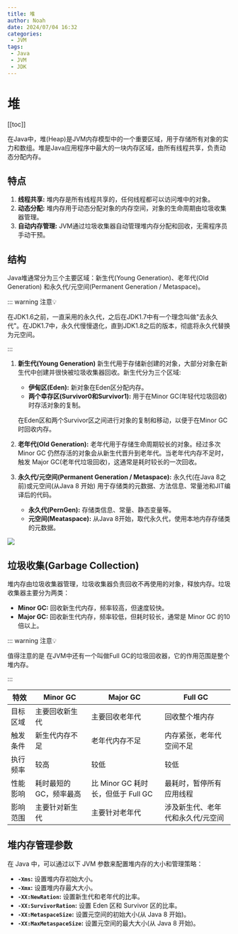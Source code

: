 ```yaml
---
title: 堆
author: Noah
date: 2024/07/04 16:32
categories: 
 - JVM
tags:
 - Java
 - JVM
 - JDK
---
```


# 堆

[[toc]]

在Java中，堆(Heap)是JVM内存模型中的一个重要区域，用于存储所有对象的实力和数组。堆是Java应用程序中最大的一块内存区域，由所有线程共享，负责动态分配内存。

## 特点

1. **线程共享:** 堆内存是所有线程共享的，任何线程都可以访问堆中的对象。
2. **动态分配:** 堆内存用于动态分配对象的内存空间，对象的生命周期由垃圾收集器管理。
3. **自动内存管理:** JVM通过垃圾收集器自动管理堆内存分配和回收，无需程序员手动干预。

## 结构

Java堆通常分为三个主要区域：新生代(Young Generation)、老年代(Old Generation) 和永久代/元空间(Permanent Generation / Metaspace)。

::: warning 注意💡

在JDK1.6之前，一直采用的永久代，之后在JDK1.7中有一个理念叫做"去永久代"。在JDK1.7中，永久代慢慢退化，直到JDK1.8之后的版本，彻底将永久代替换为元空间。

:::

1. **新生代(Young Generation)**
   新生代用于存储新创建的对象，大部分对象在新生代中创建并很快被垃圾收集器回收。新生代分为三个区域:

   - **伊甸区(Eden):** 新对象在Eden区分配内存。
   - **两个幸存区(Survivor0和Survivor1):** 用于在Minor GC(年轻代垃圾回收)时存活对象的复制。

   在Eden区和两个Survivor区之间进行对象的复制和移动，以便于在Minor GC时回收内存。

2. **老年代(Old Generation):**
   老年代用于存储生命周期较长的对象。经过多次Minor GC 仍然存活的对象会从新生代晋升到老年代。当老年代内存不足时，触发 Major GC(老年代垃圾回收)，这通常是耗时较长的一次回收。

3. **永久代/元空间(Permanent Generation / Metaspace):** 
   永久代(在Java 8之前)或元空间(从Java 8 开始) 用于存储类的元数据、方法信息、常量池和JIT编译后的代码。

   - **永久代(PernGen):** 存储类信息、常量、静态变量等。
   - **元空间(Meataspace):** 从Java 8开始，取代永久代，使用本地内存存储类的元数据。

![](https://raw.githubusercontent.com/Noah2Y/img/main/blog/20240704182701.jpg)

## 垃圾收集(Garbage Collection)

堆内存由垃圾收集器管理，垃圾收集器负责回收不再使用的对象，释放内存。垃圾收集器主要分为两类：

- **Minor GC:** 回收新生代内存，频率较高，但速度较快。
- **Major GC:** 回收新生代内存，频率较低，但耗时较长，通常是 Minor GC 的10倍以上。

::: warning 注意💡

值得注意的是 在JVM中还有一个叫做Full GC的垃圾回收器，它的作用范围是整个堆内存。

:::

| 特效     | Minor GC               | Major GC                           | Full GC                           |
| -------- | ---------------------- | ---------------------------------- | --------------------------------- |
| 目标区域 | 主要回收新生代         | 主要回收老年代                     | 回收整个堆内存                    |
| 触发条件 | 新生代内存不足         | 老年代内存不足                     | 内存紧张，老年代空间不足          |
| 执行频率 | 较高                   | 较低                               | 较低                              |
| 性能影响 | 耗时最短的GC，频率最高 | 比 Minor GC 耗时长，但低于 Full GC | 最耗时，暂停所有应用线程          |
| 影响范围 | 主要针对新生代         | 主要针对老年代                     | 涉及新生代、老年代和永久代/元空间 |

## 堆内存管理参数

在 Java 中，可以通过以下 JVM 参数来配置堆内存的大小和管理策略：

- **`-Xms`:** 设置堆内存初始大小。
- **`-Xmx`:** 设置堆内存最大大小。
- **`-XX:NewRation`:** 设置新生代和老年代的比率。
- **`-XX:SurvivorRation`:** 设置 Eden 区和 Survivor 区的比率。
- **`-XX:MetaspaceSize`:** 设置元空间的初始大小(从 Java 8 开始)。
- **`-XX:MaxMetaspaceSize`:** 设置元空间的最大大小(从 Java 8 开始)。
